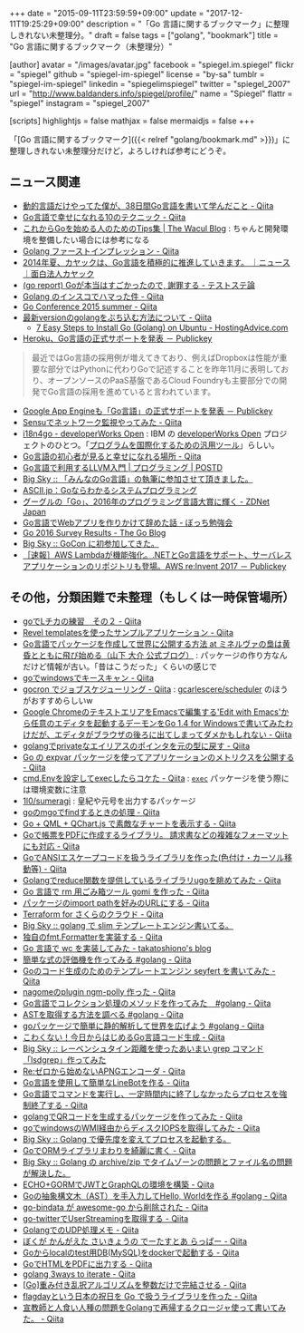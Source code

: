 +++
date = "2015-09-11T23:59:59+09:00"
update = "2017-12-11T19:25:29+09:00"
description = "「Go 言語に関するブックマーク」に整理しきれない未整理分。"
draft = false
tags = ["golang", "bookmark"]
title = "Go 言語に関するブックマーク（未整理分）"

[author]
  avatar = "/images/avatar.jpg"
  facebook = "spiegel.im.spiegel"
  flickr = "spiegel"
  github = "spiegel-im-spiegel"
  license = "by-sa"
  tumblr = "spiegel-im-spiegel"
  linkedin = "spiegelimspiegel"
  twitter = "spiegel_2007"
  url = "http://www.baldanders.info/spiegel/profile/"
  name = "Spiegel"
  flattr = "spiegel"
  instagram = "spiegel_2007"
  
[scripts]
  highlightjs = false
  mathjax = false
  mermaidjs = false
+++

「[Go 言語に関するブックマーク]({{< relref "golang/bookmark.md" >}})」に整理しきれない未整理分だけど，よろしければ参考にどうぞ。

## ニュース関連

- [動的言語だけやってた僕が、38日間Go言語を書いて学んだこと - Qiita](http://qiita.com/suin/items/22662f43b6a6e8728798)
- [Go言語で幸せになれる10のテクニック - Qiita](http://qiita.com/ksato9700/items/6228d4eb6d5b282f82f6)
- [これからGoを始める人のためのTips集 | The Wacul Blog](http://blog.wacul.co.jp/blog/2014/08/22/go/) : ちゃんと開発環境を整備したい場合には参考になる
- [Golang ファーストインプレッション - Qiita](http://qiita.com/mrpepper/items/95c428f2b3c25be6b3e2)
- [2014年夏、カヤックは、Go言語を積極的に推進していきます。 ｜ニュース｜面白法人カヤック](http://www.kayac.com/news/2014/07/golang)
- [(go report) Goが本当はすごかったので, 謝罪する - テストステ論](http://akiradeveloper.hatenadiary.com/entry/2014/07/22/205515)
- [Golang のインスコでハマった件 - Qiita](http://qiita.com/TakaakiFuruse/items/0fec78e5ecbcbe4337e8)
- [Go Conference 2015 summer - Qiita](http://qiita.com/t-sato/items/a5d1a309733e765533ce)
- [最新versionのgolangをぶち込む方法について - Qiita](http://qiita.com/yamadagenki/items/5032cf853f6b136b533f)
    - [7 Easy Steps to Install Go (Golang) on Ubuntu - HostingAdvice.com](http://www.hostingadvice.com/how-to/install-golang-on-ubuntu/)
- [Heroku、Go言語の正式サポートを発表 － Publickey](http://www.publickey1.jp/blog/15/herokugo.html)

> 最近ではGo言語の採用例が増えてきており、例えばDropboxは性能が重要な部分ではPythonに代わりGoで記述することを昨年11月に表明しており、オープンソースのPaaS基盤であるCloud Foundryも主要部分での開発でGo言語の採用を進めていると言われています。

- [Google App Engineも「Go言語」の正式サポートを発表 － Publickey](http://www.publickey1.jp/blog/15/google_app_enginego_1.html)
- [Sensuでネットワーク監視やってみた - Qiita](http://qiita.com/hiconyan/items/7656e9fb2d5bf5c794be)
- [i18n4go - developerWorks Open](https://developer.ibm.com/open/i18n4go/) : IBM の [developerWorks Open](https://developer.ibm.com/open/) プロジェクトのひとつ。「[プログラムを国際化するための汎用ツール](http://www.atmarkit.co.jp/ait/articles/1507/23/news058.html)」らしい。
- [Go言語の初心者が見ると幸せになれる場所 - Qiita](http://qiita.com/tenntenn/items/0e33a4959250d1a55045)
- [Go言語で利用するLLVM入門 | プログラミング | POSTD](http://postd.cc/an-introduction-to-llvm-in-go/)
- [Big Sky :: 「みんなのGo言語」の執筆に参加させて頂きました。](http://mattn.kaoriya.net/software/lang/go/20160808013725.htm)
- [ASCII.jp：Goならわかるシステムプログラミング](http://ascii.jp/elem/000/001/235/1235262/)
- [グーグルの「Go」、2016年のプログラミング言語大賞に輝く - ZDNet Japan](http://japan.zdnet.com/article/35094856/)
- [Go言語でWebアプリを作りかけて辞めた話 - ぼっち勉強会](http://kannokanno.hatenablog.com/entry/2017/02/28/011159)
- [Go 2016 Survey Results - The Go Blog](https://blog.golang.org/survey2016-results)
- [Big Sky :: GoCon に初参加してきた。](https://mattn.kaoriya.net/etc/gocon2017autumn.htm)
- [［速報］AWS Lambdaが機能強化。.NETとGo言語をサポート、サーバレスアプリケーションのリポジトリも登場。AWS re:Invent 2017 － Publickey](http://www.publickey1.jp/blog/17/aws_lambdanetgoaws_reinvent_2017.html)

## その他，分類困難で未整理（もしくは一時保管場所）

- [goでLチカの練習　その２ - Qiita](http://qiita.com/ohisama@github/items/bfc1eb6407cbdfebbd18)
- [Revel templatesを使ったサンプルアプリケーション - Qiita](http://qiita.com/rubytomato@github/items/638299aabb7922cbef59)
- [Go言語でパッケージを作成して世界に公開する方法 at ミネルヴァの梟は黄昏とともに飛び始める（山下 大介 公式ブログ）](http://blog.daisukeyamashita.com/post/1209.html) : パッケージの作り方なんだけど情報が古い。「昔はこうだった」くらいの感じで
- [goでwindowsでキースキャン - Qiita](http://qiita.com/ohisama@github/items/9f05679f25cfc9c3ecfc)
- [gocron でジョブスケジューリング - Qiita](http://qiita.com/mitsuse/items/8669bf54d2310b3e68a1) : [gcarlescere/scheduler](https://github.com/carlescere/scheduler) のほうがおすすめらしいw
- [Google ChromeのテキストエリアをEmacsで編集する'Edit with Emacs'から任意のエディタを起動するデーモンをGo 1.4 for Windowsで書いてみたわけだが、エディタがブラウザの後ろに出てしまってダメかもしれない - Qiita](http://qiita.com/zetamatta/items/51b0f45496e5143e2e63)
- [golangでprivateなエイリアスのポインタを元の型に戻す - Qiita](http://qiita.com/shibukawa/items/9db22c9684cc0586b737)
- [Go の expvar パッケージを使ってアプリケーションのメトリクスを公開する - Qiita](http://qiita.com/methane/items/8f56f663d6da4dee9f64)
- [cmd.Envを設定してexecしたらコケた - Qiita](http://qiita.com/8845musign/items/5c4b32f82c2df08acd93) : [`exec`](https://golang.org/pkg/os/exec/) パッケージを使う際には環境変数に注意
- [1l0/sumeragi](https://github.com/1l0/sumeragi) : 皇紀や元号を出力するパッケージ
- [goのmgoでfindするときの処理 - Qiita](http://qiita.com/enokidoK/items/a3aff4c05e494b004ef8)
- [Go + QML + QChart.js で素敵なチャートを表示する - Qiita](http://qiita.com/miyabishi/items/09a55b10953c9dbe7ee3)
- [Goで帳票をPDFに作成するライブラリ。 請求書などの複雑なフォーマットにも対応 - Qiita](http://qiita.com/mikeshimura/items/d149bbd869683e820579)
- [GoでANSIエスケープコードを扱うライブラリを作った(色付け・カーソル移動等) - Qiita](http://qiita.com/morikuni/items/ad8d900f56ddeb223101)
- [Golangでreduce関数を提供しているライブラリugoを眺めてみた - Qiita](http://qiita.com/letusfly85/items/5f479e5b072a05dbcf53)
- [Go 言語で rm 用ごみ箱ツール gomi を作った - Qiita](http://qiita.com/b4b4r07/items/3a790fe7e925b4ba14f3)
- [パッケージのimport pathを好みのURLにする - Qiita](http://qiita.com/lufia/items/8f3cc32f26168702e2f4)
- [Terraform for さくらのクラウド - Qiita](http://qiita.com/yamamoto-febc/items/0ce30e2dba32c60bbf66)
- [Big Sky :: golang で slim テンプレートエンジン書いてる。](http://mattn.kaoriya.net/software/lang/go/20160910001214.htm)
- [独自のfmt.Formatterを実装する - Qiita](http://qiita.com/deeeet/items/1e2164f89ccfc29d7b11)
- [Go 言語で wc を実装してみた - takatoshiono's blog](http://takatoshiono.hatenablog.com/entry/2016/09/22/024605)
- [簡単な式の評価機を作ってみる #golang - Qiita](http://qiita.com/tenntenn/items/a312d2c5381e36cf4cd3)
- [Goのコード生成のためのテンプレートエンジン seyfert を書いてみた - Qiita](http://qiita.com/mackee_w/items/71d7685852bb5bdda465)
- [nagomeのplugin ngm-polly 作った - Qiita](http://qiita.com/bamchoh/items/49e230db51e7237b1ce9)
- [Go言語でコレクション処理のメソッドを作ってみた　#golang - Qiita](http://qiita.com/yagitatsu/items/264aa3e167bf4650e705)
- [ASTを取得する方法を調べる #golang - Qiita](http://qiita.com/tenntenn/items/13340f2845316532b55a)
- [goパッケージで簡単に静的解析して世界を広げよう #golang - Qiita](http://qiita.com/tenntenn/items/868704380455c5090d4b)
- [こわくない！今日からはじめるGo言語コード生成 - Qiita](http://qiita.com/nirasan/items/bb0a239641028312b4db)
- [Big Sky :: レーベンシュタイン距離を使ったあいまい grep コマンド「lsdgrep」作ってみた](http://mattn.kaoriya.net/software/lang/go/20170227010706.htm)
- [Re:ゼロから始めないAPNGエンコーダ - Qiita](http://qiita.com/cia_rana/items/18c78e0233e117b22af6)
- [Go言語を使用して簡単なLineBotを作る - Qiita](http://qiita.com/sao_rio/items/8801b78ba60acbb0ae41)
- [Go言語でコマンドを実行し、一定時間内に終了しなかったらプロセスを強制終了する - Qiita](https://qiita.com/pyjama/items/a61844b11086ab6cbd76)
- [golangでQRコードを生成するパッケージを作ってみた - Qiita](https://qiita.com/toas555/items/763bddbd1992502e62b5)
- [goでwindowsのWMI経由からディスクIOPSを取得してみた - Qiita](https://qiita.com/sky_jokerxx/items/091a70d7b51fc33fe71e)
- [Big Sky :: Golang で優先度を変えてプロセスを起動する。](https://mattn.kaoriya.net/software/lang/go/20171108182710.htm)
- [GoでORMライブラリまわりを綺麗に書く - Qiita](https://qiita.com/tetsuyanh/items/7d807110f602ab150d46)
- [Big Sky :: Golang の archive/zip でタイムゾーンの問題とファイル名の問題が解決した。](https://mattn.kaoriya.net/software/lang/go/20171111154359.htm)
- [ECHO+GORMでJWTとGraphQLの環境を構築 - Qiita](https://qiita.com/hiroykam/items/31862832a562388d876b)
- [Goの抽象構文木（AST）を手入力してHello, Worldを作る #golang - Qiita](https://qiita.com/tenntenn/items/0cbc6f1f00dc579fcd8c)
- [go-bindata が awesome-go から削除された - Qiita](https://qiita.com/pinzolo/items/5bb88f0fc7343d3a59c6)
- [go-twitterでUserStreamingを取得する - Qiita](https://qiita.com/tiechel/items/b81305694424b3bf6b3c)
- [GolangでのUDP処理メモ - Qiita](https://qiita.com/craftone/items/aa05a104440529b27cdb)
- [ぼくが かんがえた さいきょうの でーたすとあ らっぱー - Qiita](https://qiita.com/vvakame/items/9310bcb5a4e87888d505)
- [Goからlocalのtest用DB(MySQL)をdockerで起動する - Qiita](https://qiita.com/YmgchiYt/items/cc97142614f5b61a69e9)
- [GoでHTMLをPDFに出力する - Qiita](https://qiita.com/kurkuru/items/65614fd3524fefccf576)
- [golang 3ways to iterate - Qiita](https://qiita.com/YmgchiYt/items/fe5936ccbc440cbb6214)
- [[Go]重み付き乱択アルゴリズムを整数だけで完結させる - Qiita](https://qiita.com/cia_rana/items/dca5b008fcee67adda50)
- [flagdayという日本の祝日を Go で扱うライブラリを作った - Qiita](https://qiita.com/pinzolo/items/970b0b980396a1ba0fa0)
- [宣教師と人食い人種の問題をGolangで再帰するクロージャ使って書いてみた。 - Qiita](https://qiita.com/jun68ykt/items/2b7d788d21a4cc5c9a56)
